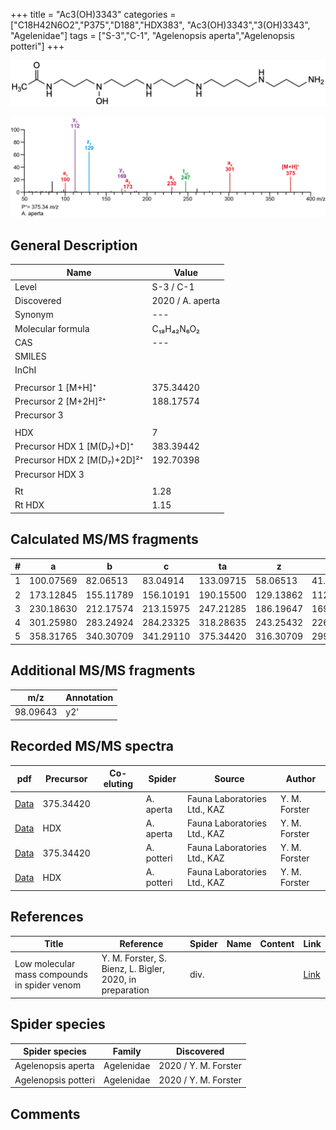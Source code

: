 +++
title = "Ac3(OH)3343"
categories = ["C18H42N6O2","P375","D188","HDX383",
"Ac3(OH)3343","3(OH)3343",
"Agelenidae"]
tags = ["S-3","C-1",
"Agelenopsis aperta","Agelenopsis potteri"]
+++

![](/img/Ac3(OH)3343.png)

![](/img_MSMS/375_Ac3(OH)3343_Aa.png?classes=border)

## General Description

| Name                        | Value            |
|-----------------------------|------------------|
| Level                       | S-3 / C-1               |
| Discovered                  | 2020 / A. aperta |
| Synonym                     | ---              |
| Molecular formula           | C₁₈H₄₂N₆O₂       |
| CAS                         | ---              |
| SMILES |   |
| InChI  |   |
|                             |                  |
| Precursor 1 [M+H]⁺          | 375.34420        |
| Precursor 2 [M+2H]²⁺        | 188.17574        |
| Precursor 3                 |                  |
|                             |                  |
| HDX                         | 7                |
| Precursor HDX 1 [M(D₇)+D]⁺   | 383.39442        |
| Precursor HDX 2 [M(D₇)+2D]²⁺ | 192.70398        |
| Precursor HDX 3             |                  |
|                             |                  |
| Rt                          | 1.28             |
| Rt HDX                      | 1.15             |

## Calculated MS/MS fragments

| # | a         | b         | c         | ta        | z         | y         | tz        |
|---|-----------|-----------|-----------|-----------|-----------|-----------|-----------|
| 1 | 100.07569 | 82.06513 | 83.04914 | 133.09715 | 58.06513 | 41.03858 | 75.09167 |
| 2 | 173.12845 | 155.11789 | 156.10191 | 190.15500 | 129.13862 | 112.11208 | 146.16517 |
| 3 | 230.18630 | 212.17574 | 213.15975 | 247.21285 | 186.19647 | 169.16993 | 203.22302 |
| 4 | 301.25980 | 283.24924 | 284.23325 | 318.28635 | 243.25432 | 226.22777 | 276.27579 |
| 5 | 358.31765 | 340.30709 | 341.29110 | 375.34420 | 316.30709 | 299.28054 | 333.33364 |

## Additional MS/MS fragments

| m/z       | Annotation |
|-----------|------------|
| 98.09643  | y2'        |

## Recorded MS/MS spectra

| pdf                                              | Precursor | Co-eluting | Spider    | Source                       | Author        |
|--------------------------------------------------|-----------|------------|-----------|------------------------------|---------------|
| [Data](/pdf/A-aperta/375_Ac3(OH)3343_Aa.pdf)     | 375.34420 |            | A. aperta | Fauna Laboratories Ltd., KAZ | Y. M. Forster |
| [Data](/pdf/A-aperta/375_Ac3(OH)3343_Aa_HDX.pdf) | HDX       |            | A. aperta | Fauna Laboratories Ltd., KAZ | Y. M. Forster |
| [Data](/pdf/A-potteri/375_Ac3(OH)3343_Ap.pdf) | 375.34420 |           | A. potteri | Fauna Laboratories Ltd., KAZ | Y. M. Forster |
| [Data](/pdf/A-potteri/375_Ac3(OH)3343_Ap_HDX.pdf) | HDX |           | A. potteri | Fauna Laboratories Ltd., KAZ | Y. M. Forster |

## References

| Title     | Reference   | Spider    | Name   | Content  | Link |
|-----------|-------------|-----------|--------|----------|-----|
| Low molecular mass compounds in spider venom      | Y. M. Forster, S. Bienz, L. Bigler, 2020, in preparation          | div.       |   |   | [Link](unknown) |

## Spider species

| Spider species     | Family     | Discovered           |
|--------------------|------------|----------------------|
| Agelenopsis aperta | Agelenidae | 2020 / Y. M. Forster |
| Agelenopsis potteri | Agelenidae | 2020 / Y. M. Forster |

## Comments